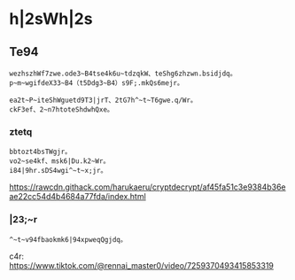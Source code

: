 # h|2sWh|2s

## Te94
```
wezhszhWf7zwe.ode3~B4tse4k6u~tdzqkW、teShg6zhzwn.bsidjdq。
p~m~wgifdeX33~B4（t5Ddg3~B4）s9F;.mkQs6mejr。

ea2t~P~iteShWguetd9T3|jrT、2tG7h^~t~T6gwe.q/Wr。
ckF3ef、2~n7htoteShdwhQxe。
```
### ztetq
```
bbtozt4bsTWgjr。
vo2~se4kf、msk6|Du.k2~Wr。
i84|9hr.sDS4wgi^~t~x;jr。
```
https://rawcdn.githack.com/harukaeru/cryptdecrypt/af45fa51c3e9384b36eae22cc54d4b4684a77fda/index.html

### |23;~r
```
^~t~v94fbaokmk6|94xpweqQgjdq。
```
c4r: https://www.tiktok.com/@rennai_master0/video/7259370493415853319
